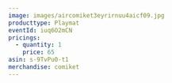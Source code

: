 ```yaml
---
image: images/aircomiket3eyrirnuu4aicf09.jpg
producttype: Playmat
eventId: iuq6O2mCN
pricings:
  - quantity: 1
    price: 65
asin: s-9TvPu0-t1
merchandise: comiket
---
```

